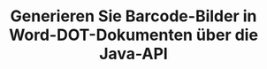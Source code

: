 ---
############################# Static ############################
layout: "auto-gen-gist"
draft: false
path: "de/assembly/java/barcode/dot/"
otherformats: DOC DOCX DOCM DOTX DOTM RTF ODT OTT 

############################# Head ############################
head_title: "Erstellung und Bearbeitung von Barcodes in Textverarbeitungsdokumenten über Java"
head_description: "GroupDocs.Assembly Java API ermöglicht Programmierern das Erstellen, Hinzufügen und Bearbeiten von Barcode-Bildern in Word-Dokumenten (DOC, DOCX, DOCM, DOT, DOTX, RTF und ODT)."

############################# Header ############################
title: "Generieren Sie Barcode-Bilder in Word-DOT-Dokumenten über die Java-API"
description: "Die GroupDocs.Assembly-Java-API erleichtert Softwareentwicklern das dynamische Erstellen und Ändern von Barcode-Bildern in ihren Word DOT-Dokumenten in Java-Anwendungen."

######################### Download Button #######################
button:
    enable: true

############################# About ############################
about:
    enable: true
    title: "Wie erstelle und bearbeite ich Barcodes in Textverarbeitungsdokumenten?"
    content: |
     Barcodes werden immer beliebter und werden heutzutage überall verwendet. Es erschien Mitte der 1970er Jahre in Lebensmittelgeschäften und ist heute in Büchern, Tickets, Krankenhäusern zur Verfolgung von Medikamenten, Autoteilegeschäften und vielem mehr zu finden. Auf dieser Webseite wird erläutert, wie Sie Barcode-Bilder dynamisch erstellen und in verschiedenen Arten von Dokumenten und E-Mails in Java-Anwendungen hinzufügen. GroupDocs.Assembly für Java ist eine sehr nützliche API, die Softwareentwicklern hilft, leistungsstarke Dokumentenautomatisierungs- und Berichtsanwendungen zu erstellen. Es bietet Unterstützung für die Handhabung vieler gängiger Dokumentformate wie PDF, HTML, XPS, Microsoft Office Word, Excel-Arbeitsblätter, PowerPoint-Präsentationen, Outlook-E-Mail und viele mehr. Die Java-API erleichtert das Erstellen und Einfügen von Barcode-Bildern in Dokumenten sowie in E-Mail-Nachrichten mit nur wenigen Codezeilen. Es unterstützt auch das Ändern von Barcode-Bildeigenschaften wie das Skalieren des Barcode-Bildes, das Ändern von Vorder- und Hintergrundfarben, das Ändern der Barcode-Bildauflösung, die Platzierung von Barcode-Text, das Ändern von Schriftarten und mehr.

############################# content ############################
steps:
    enable: true
    block:
    - title_left: "Generierung von Strichcodebildern in DOT-Dokumenten"
      content_left: |
       Das folgende Java-Codebeispiel zeigt die dynamische Erstellung und Einfügung von Barcode-Bildern in Microsoft Word DOT-Dokumenten. Entwickler können die Aufgabe mit nur ein paar Zeilen Java-Code erledigen.

      title_right: "Fügen Sie Barcodes in der DOT-Datei über Java hinzu"
      content_right: |
        * Erstellen Sie eine Instanz von [DocumentAssembler](https://apireference.groupdocs.com/assembly/java/com.groupdocs.assembly/DocumentAssembler) 
        * Beispieldatenquellenobjekt erstellen
        * Rufen Sie [AssembleDocument](https://apireference.groupdocs.com/assembly/java/com.groupdocs.assembly/DocumentAssembler#assembleDocument-java.io.InputStream-java.io.OutputStream-com.groupdocs.assembly.DataSourceInfo...-) Methode mit den folgenden Parametern
           * Stream zum Lesen eines Vorlagendokuments.
           * Stream, um das resultierende Dokument zu schreiben.
           * Optionen zum Laden und Speichern von Dokumenten.
           * Details Informationen zu zu verwendenden Datenquellenobjekten.

     
      gisthash: "eaf50ed48706b66730933fc4b57cdd87"
      gistfile: "barcodes_creation_in_word_documents.java"

    - title_left: "System Anforderungen"
      content_left: |
       GroupDocs.Assembly-Java-APIs werden auf allen wichtigen Plattformen und Betriebssystemen unterstützt. Es kann Dokumente in Microsoft Word, Excel, PowerPoint, Outlook, OpenOffice und über 50 anderen Formaten erstellen. Eine vollständige Anleitung zu den Systemanforderungen finden Sie unter [Systemanforderungen](https://docs.groupdocs.com/assembly/java/system-requirements/). Bevor Sie den folgenden Code ausführen, stellen Sie bitte sicher, dass die folgenden Voraussetzungen auf Ihrem installiert sind System:
        * Betriebssysteme: Microsoft Windows, Linux, MacOS
        * Unterstützte Java-Versionen: J2SE 7.0 (1.7), J2SE 8.0 (1.8) oder höher
        * Holen Sie sich die neueste Version der GroupDocs.Assembly-Java-APIs von [Maven](https://mvnrepository.com/artifact/com.groupdocs/groupdocs-assembly/)
        
      title_right: "Warum GroupDocs.Assembly verwenden"
      content_right: |
        * Erstellen Sie benutzerdefinierte Dokumente aus Vorlagen.
        * E-Mail-Anhänge dynamisch anhängen.
        * Zum Erstellen und Automatisieren von Dokumenten ist keine zusätzliche Software erforderlich.
        * Generiert ein Ausgabedokument basierend auf der Datenquelle.
        * Fügen Sie den Dokumentinhalt dynamisch in den Bericht ein
        * Wenden Sie die Formel während der Tabellenkalkulation an.
        * Bietet Unterstützung für mehrere Datenformate
        * Unterstützung für sequentielle Datenoperationen.

demos:
    enable: true
        

more_formats:
    enable: true


back_to_top:
    enable: true
---